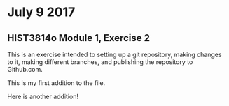 # July 9 2017
## HIST3814o Module 1, Exercise 2
This is an exercise intended to setting up a git repository, making changes to it, making different branches, and publishing the repository to Github.com.

This is my first addition to the file.

Here is another addition!
